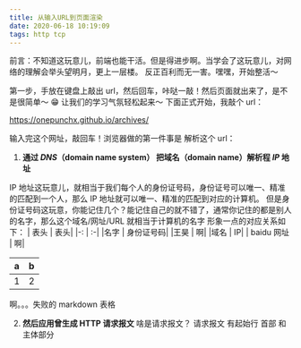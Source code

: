 ```yaml
---
title: 从输入URL到页面渲染
date: 2020-06-18 10:19:09
tags: http tcp
---
```


前言：不知道这玩意儿，前端也能干活。但是得进步啊。当学会了这玩意儿，对网络的理解会举头望明月，更上一层楼。
反正百利而无一害。嘿嘿，开始整活～

第一步，手放在键盘上敲出 url，然后回车，咔哒一敲！然后页面就出来了，是不是很简单～ 😁
让我们的学习气氛轻松起来～ 下面正式开始，我敲个 url：

https://onepunchx.github.io/archives/

输入完这个网址，敲回车！浏览器做的第一件事是 解析这个 url：

1. **通过 _DNS_（domain name system） 把域名（domain name）解析程 _IP_ 地址**

IP 地址这玩意儿，就相当于我们每个人的身份证号码，身份证号可以唯一、精准的匹配到一个人，那么 IP 地址就可以唯一、精准的匹配到对应的计算机。
但是身份证号码这玩意，你能记住几个？能记住自己的就不错了，通常你记住的都是别人的名字，那么这个域名/网址/URL 就相当于计算机的名字
形象一点的对应关系如下：
| 表头 | 表头|
|-: | :-|
|名字 | 身份证号码|
|王昊 | 啊|
|域名 | IP|
| baidu 网址 | 啊|

| a   | b   |
| --- | --- |
| 1   | 2   |

啊。。。失败的 markdown 表格

2. **然后应用曾生成 HTTP 请求报文**
   啥是请求报文？
   请求报文 有起始行 首部 和 主体部分
